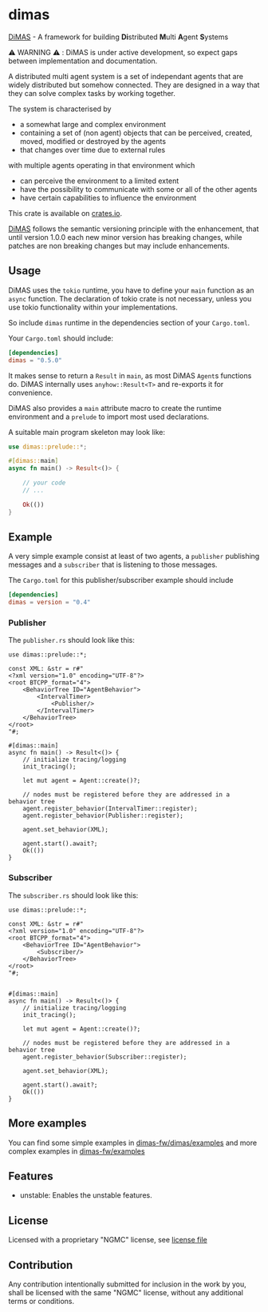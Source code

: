 # dimas

[DiMAS](https://github.com/dimas-fw/dimas/tree/main/dimas) - A framework
for building **Di**stributed **M**ulti **A**gent **S**ystems

⚠️ WARNING ⚠️ : DiMAS is under active development,
so expect gaps between implementation and documentation.

A distributed multi agent system is a set of independant agents
that are widely distributed but somehow connected.
They are designed in a way that they can solve complex tasks by working together.

The system is characterised by

- a somewhat large and complex environment
- containing a set of (non agent) objects that can be perceived, created, moved,
modified or destroyed by the agents
- that changes over time due to external rules

with multiple agents operating in that environment which

- can perceive the environment to a limited extent
- have the possibility to communicate with some or all of the other agents
- have certain capabilities to influence the environment

This crate is available on [crates.io](https://crates.io/crates/dimas).

[DiMAS](https://github.com/dimas-fw/dimas/tree/main/dimas) follows the semantic
versioning principle with the enhancement, that until version 1.0.0
each new minor version has breaking changes, while patches are non breaking
changes but may include enhancements.

## Usage

DiMAS uses the `tokio` runtime, you have to define your `main` function as an
`async` function. The declaration of tokio crate is not necessary, unless you use
tokio functionality within your implementations.

So include `dimas` runtime in the dependencies section of
your `Cargo.toml`.

Your `Cargo.toml` should include:

```toml
[dependencies]
dimas = "0.5.0"
```

It makes sense to return a `Result` in `main`, as most DiMAS `Agent`s functions do.
DiMAS internally uses `anyhow::Result<T>` and re-exports it for convenience.

DiMAS also provides a `main` attribute macro to create the runtime environment
and a `prelude` to import most used declarations.

A suitable main program skeleton may look like:

```rust
use dimas::prelude::*;

#[dimas::main]
async fn main() -> Result<()> {

    // your code
    // ...

    Ok(())
}
```

## Example

A very simple example consist at least of two agents, a `publisher` publishing messages
and a `subscriber` that is listening to those messages.

The `Cargo.toml` for this publisher/subscriber example should include

```toml
[dependencies]
dimas = version = "0.4"
```

### Publisher

The `publisher.rs` should look like this:

```rust,no_run
use dimas::prelude::*;

const XML: &str = r#"
<?xml version="1.0" encoding="UTF-8"?>
<root BTCPP_format="4">
    <BehaviorTree ID="AgentBehavior">
        <IntervalTimer>
			<Publisher/>
        </IntervalTimer>
    </BehaviorTree>
</root>
"#;

#[dimas::main]
async fn main() -> Result<()> {
	// initialize tracing/logging
	init_tracing();

	let mut agent = Agent::create()?;

	// nodes must be registered before they are addressed in a behavior tree
	agent.register_behavior(IntervalTimer::register);
	agent.register_behavior(Publisher::register);

	agent.set_behavior(XML);

	agent.start().await?;
	Ok(())
}
```

### Subscriber

The `subscriber.rs` should look like this:

```rust,no_run
use dimas::prelude::*;

const XML: &str = r#"
<?xml version="1.0" encoding="UTF-8"?>
<root BTCPP_format="4">
    <BehaviorTree ID="AgentBehavior">
        <Subscriber/>
    </BehaviorTree>
</root>
"#;


#[dimas::main]
async fn main() -> Result<()> {
	// initialize tracing/logging
	init_tracing();

	let mut agent = Agent::create()?;

	// nodes must be registered before they are addressed in a behavior tree
	agent.register_behavior(Subscriber::register);

	agent.set_behavior(XML);

	agent.start().await?;
	Ok(())
}
```

## More examples

You can find some simple examples in [dimas-fw/dimas/examples](https://github.com/dimas-fw/dimas/blob/main/examples/README.md)
and more complex examples in [dimas-fw/examples](https://github.com/dimas-fw/examples/blob/main/README.md)

## Features

- unstable: Enables the unstable features.

## License

Licensed with a proprietary "NGMC" license, see [license file](https://github.com/dimas-fw/dimas/blob/main/LICENSE)

## Contribution

Any contribution intentionally submitted for inclusion in the work by you,
shall be licensed with the same "NGMC" license, without any additional terms or conditions.
